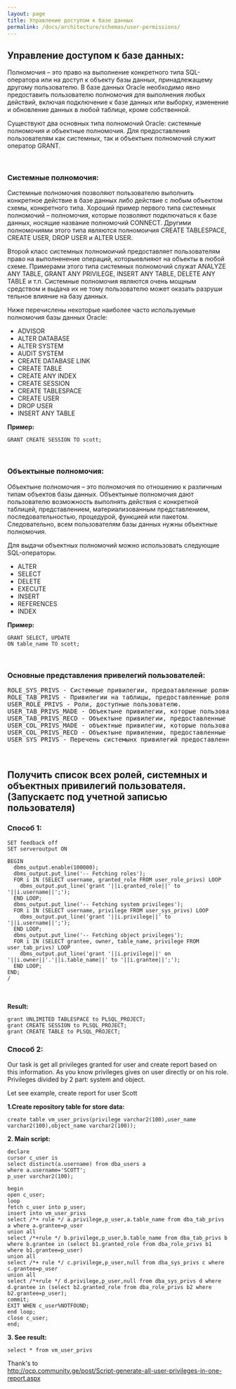 ```yaml
---
layout: page
title: Управление доступом к базе данных
permalink: /docs/architecture/schemas/user-permissions/
---
```



<h2>Управление доступом к базе данных:</h2>


Полномочия – это право на выполнение конкретного типа SQL-оператора или на доступ к объекту базы данных, принадлежащему другому пользователю. В базе данных Oracle необходимо явно предоставить пользователю полномочия для выполнения любых действий, включая подключение к базе данных или выборку, изменение и обновление данных в любой таблице, кроме собственной.


Существуют два основных типа полномочий Oracle: системные полномочия и объектные полномочия. Для предоставления пользователям как системных, так и объектынх полномочий служит оператор GRANT.

<br/>
<h3> Системные полномочия: </h3>

Системные полномочия позволяют пользователю выполнить конкретное действие в базе данных либо действие с любым объектом схемы, конкретного типа. Хороший пример первого типа системных полномочий – полномочия, которые позволяют подключаться к базе данных, носящие название полномочий CONNECT. Другими полномочиями этого типа являются полномоичия CREATE TABLESPACE, CREATE USER, DROP USER и ALTER USER.

Второй класс системных полномоичий предоставляет пользователям право на выполненение операций, которыевлияют на объекты в любой схеме. Примерами этого типа системных полномочий служат ANALYZE ANY TABLE, GRANT ANY PRIVILEGE, INSERT ANY TABLE, DELETE ANY TABLE и т.п. Системные полномочия являются очень мощным средством и выдача их не тому пользователю может оказать разруши тельное влияние на базу данных.

Ниже перечислены некоторые наиболее часто используемые полномочия базы данных Oracle:


<ul>
<li> ADVISOR</li>
<li> ALTER DATABASE</li>
<li> ALTER SYSTEM</li>
<li> AUDIT SYSTEM</li>
<li> CREATE DATABASE LINK</li>
<li> CREATE TABLE</li>
<li> CREATE ANY INDEX</li>
<li> CREATE SESSION</li>
<li> CREATE TABLESPACE</li>
<li> CREATE USER</li>
<li> DROP USER</li>
<li> INSERT ANY TABLE</li>
</ul>


<strong>Пример: </strong><br/>

    GRANT CREATE SESSION TO scott;

<br/>
<h3> Объектыные полномочия: </h3>

Объектыне полномочия – это полномочия по отношению к различным типам объектов базы данных. Объектыные полномочия дают пользователю возможность выполнять действия с конкретной таблицей, представлением, материализованным представлением, последовательностью, процедурой, функцией или пакетом. Следовательно, всем пользователям базы данных нужны объектные полномочия.


Для выдачи объектных полномочий можно использовать следующие SQL-операторы.


<ul>
<li> ALTER </li>
<li> SELECT </li>
<li> DELETE</li>
<li> EXECUTE</li>
<li> INSERT</li>
<li> REFERENCES</li>
<li> INDEX</li>
</ul>


<strong>Пример: </strong>

    GRANT SELECT, UPDATE
    ON table_name TO scott;


<br/>
<h3>Основные представления привелегий пользователей:</h3>

<pre>
ROLE_SYS_PRIVS - Системные привилегии, предоатавленные ролям.
ROLE_TAB_PRIVS - Привилегии на таблицы, предоставленные ролям.
USER_ROLE_PRIVS - Роли, доступные пользователю.
USER_TAB_PRIVS_MADE - Объектыне привилегии, которые пользователь предоставил на свои объекты.
USER_TAB_PRIVS_RECD - Объектыне привилегии, предоставленные пользователю.
USER_COL_PRIVS_MADE - объектные привилегии, которые пользователь предоставил на столбцы своих объектов.
USER_COL_PRIVS_RECD - Объектыне привилении, предоставленные пользователю на столбцы чужих объектов.
USER_SYS_PRIVS - Перечень системынх привилегий предоставленных пользователю.
</pre>

<br/>
<h2>Получить список всех ролей, системных и объектных привилегий пользователя. (Запускаетс под учетной записью пользователя)</h2>


<h3>Способ 1:</h3>


    SET feedback off
    SET serveroutput ON

    BEGIN
      dbms_output.enable(100000);
      dbms_output.put_line('-- Fetching roles');
      FOR i IN (SELECT username, granted_role FROM user_role_privs) LOOP
        dbms_output.put_line('grant '||i.granted_role||' to '||i.username||';');
      END LOOP;
      dbms_output.put_line('-- Fetching system privileges');
      FOR i IN (SELECT username, privilege FROM user_sys_privs) LOOP
        dbms_output.put_line('grant '||i.privilege||' to '||i.username||';');
      END LOOP;
      dbms_output.put_line('-- Fetching object privileges');
      FOR i IN (SELECT grantee, owner, table_name, privilege FROM user_tab_privs) LOOP
        dbms_output.put_line('grant '||i.privilege||' on '||i.owner||'.'||i.table_name||' to '||i.grantee||';');
      END LOOP;
    END;
    /



<br/><br/>
<strong>Result:</strong>


    grant UNLIMITED TABLESPACE to PLSQL_PROJECT;
    grant CREATE SESSION to PLSQL_PROJECT;
    grant CREATE TABLE to PLSQL_PROJECT;


<h3>Способ 2:</h3>


Our task is get all privileges granted for user and create report based on this information. As you know privileges gives on user directly or on his role. Privileges divided by 2 part: system and object.

Let see example, create report for user Scott



<strong>1.Create repository table for store data:</strong>


    create table vm_user_privs(privilege varchar2(100),user_name varchar2(100),object_name varchar2(100));


<strong>2. Main script:</strong>


    declare
    cursor c_user is
    select distinct(a.username) from dba_users a
    where a.username='SCOTT';
    p_user varchar2(100);

    begin
    open c_user;
    loop
    fetch c_user into p_user;
    insert into vm_user_privs
    select /*+ rule */ a.privilege,p_user,a.table_name from dba_tab_privs a where a.grantee=p_user
    union all
    select /*+rule */ b.privilege,p_user,b.table_name from dba_tab_privs b where b.grantee in (select b1.granted_role from dba_role_privs b1 where b1.grantee=p_user)
    union all
    select /*+ rule */ c.privilege,p_user,null from dba_sys_privs c where c.grantee=p_user
    union all
    select /*+rule */ d.privilege,p_user,null from dba_sys_privs d where d.grantee in (select b2.granted_role from dba_role_privs b2 where b2.grantee=p_user);
    commit;
    EXIT WHEN c_user%NOTFOUND;
    end loop;
    close c_user;
    end;



<strong>3. See result:</strong>

    select * from vm_user_privs

Thank's to<br/>
http://ocp.community.ge/post/Script-generate-all-user-privileges-in-one-report.aspx
